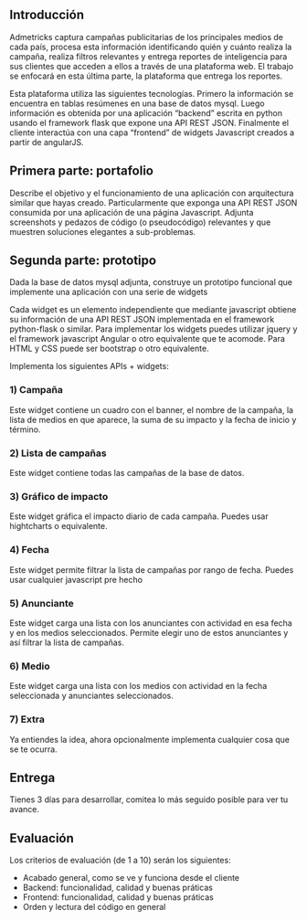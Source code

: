 <h2>Introducción</h2>

Admetricks captura campañas publicitarias de los principales medios de cada país, procesa esta información identificando quién y cuánto realiza la campaña, realiza filtros relevantes y entrega reportes de inteligencia para sus clientes que acceden a ellos a través de una plataforma web. El trabajo se enfocará en esta última parte, la plataforma que entrega los reportes. 

Esta plataforma utiliza las siguientes tecnologías. Primero la información se encuentra en tablas resúmenes en una base de datos mysql. Luego información es obtenida por una aplicación “backend” escrita en python usando el framework flask que expone una API REST JSON. Finalmente el cliente interactúa con una capa “frontend” de widgets Javascript creados a partir de angularJS.

<h2>Primera parte: portafolio</h2>

Describe el objetivo y el funcionamiento de una aplicación con arquitectura similar que hayas creado. Particularmente que exponga una API REST JSON consumida por una aplicación de una página Javascript. Adjunta screenshots y pedazos de código (o pseudocódigo) relevantes y que muestren soluciones elegantes a sub-problemas.

<h2>Segunda parte: prototipo</h2>

Dada la base de datos mysql adjunta, construye un prototipo funcional que implemente una aplicación con una serie de widgets

Cada widget es un elemento independiente que mediante javascript obtiene su información de una API REST JSON implementada en el framework python-flask o similar. Para implementar los widgets puedes utilizar jquery y el framework javascript Angular o otro equivalente que te acomode. Para HTML y CSS puede ser bootstrap o otro equivalente.

Implementa los siguientes APIs + widgets:

<h3>1) Campaña</h3>

Este widget contiene un cuadro con el banner, el nombre de la campaña, la lista de medios en que aparece, la suma de su impacto y la fecha de inicio y término.

<h3>2) Lista de campañas</h3>

Este widget contiene todas las campañas de la base de datos.

<h3>3) Gráfico de impacto</h3>

Este widget gráfica el impacto diario de cada campaña. Puedes usar hightcharts o equivalente.

<h3>4) Fecha</h3>

Este widget permite filtrar la lista de campañas por rango de fecha. Puedes usar cualquier javascript pre hecho

<h3>5) Anunciante</h3>

Este widget carga una lista con los anunciantes con actividad en esa fecha y en los medios seleccionados. Permite elegir uno de estos anunciantes y así filtrar la lista de campañas.

<h3>6) Medio</h3>

Este widget carga una lista con los medios con actividad en la fecha seleccionada y anunciantes seleccionados.

<h3>7) Extra</h3>

Ya entiendes la idea, ahora opcionalmente implementa cualquier cosa que se te ocurra.

<h2>Entrega</h2>

Tienes 3 días para desarrollar, comitea lo más seguido posible para ver tu avance.

<h2> Evaluación</h2>

Los criterios de evaluación (de 1 a 10) serán los siguientes:

- Acabado general, como se ve y funciona desde el cliente
- Backend: funcionalidad, calidad y buenas práticas
- Frontend: funcionalidad, calidad y buenas práticas
- Orden y lectura del código en general


